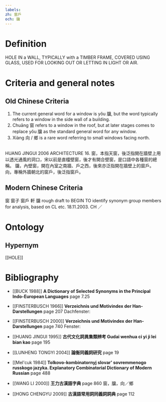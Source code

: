 ```yaml
---
labels: 
zh: 窗戶
och: 牖
---
```


# Definition
HOLE IN a WALL, TYPICALLY with a TIMBER FRAME, COVERED USING GLASS, USED FOR LOOKING OUT OR LETTING IN LIGHT OR AIR.
# Criteria and general notes
## Old Chinese Criteria
1. The current general word for a window is yǒu 牖, but the word typically refers to a window in the side wall of a building.
2. Chuāng 窗 refers to a window in the roof, but at later stages comes to replace yǒu 牖 as the standard general word for any window.
3. Xiàng 向 / 鄉 is a rare word referring to small windows facing north.
## 
HUANG JINGUI 2006
ARCHITECTURE 16.
窗，本指天窗，後泛指開在牆壁上用以透光通風的洞口，宋以前是直欞壁窗，後才有開合壁窗，是口語中各種窗的總稱。
牖，內壁窗，開在內室之南牆、戶之西，後來亦泛指開在牆壁上的窗戶。
向，專稱外牆朝北的窗戶，後泛指窗戶。
## Modern Chinese Criteria
窗
窗子
窗戶
軒
牖
rough draft to BEGIN TO identify synonym group members for analysis, based on CL etc. 18.11.2003. CH ／
# Ontology

## Hypernym
[[HOLE]]
# Bibliography
- [[BUCK 1988]]
**A Dictionary of Selected Synonyms in the Principal Indo-European Languages** page 7.25

- [[FINSTERBUSCH 1966]]
**Verzeichnis und Motivindex der Han-Darstellungen** page 207
Dachfenster:
- [[FINSTERBUSCH 2000]]
**Verzeichnis und Motivindex der Han-Darstellungen** page 740
Fenster:
- [[HUANG JINGUI 1995]]
**古代文化詞異集類辨考 Gudai wenhua ci yi ji lei bian kao** page 195

- [[LUNHENG TONGYI 2004]]
**論衡同義詞研究** page 19

- [[Mel'cuk 1984]]
**Tolkovo-kombinatornyj slovar' sovremmenogo russkogo jazyka. Explanatory Combinatorial Dictionary of Modern Russian** page 488

- [[WANG LI 2000]]
**王力古漢語字典** page 860
窗，牖，向／鄉
- [[HONG CHENGYU 2009]]
**古漢語常用詞同義詞詞典** page 112
